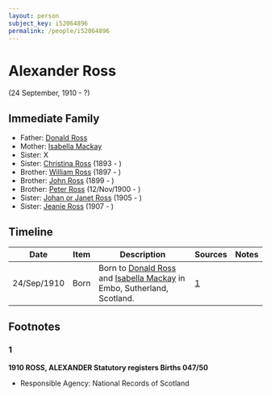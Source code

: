```yaml
---
layout: person
subject_key: i52064896
permalink: /people/i52064896
---
```


# Alexander Ross
(24 September, 1910 - ?)

## Immediate Family

* Father: [Donald Ross](./@16842942@-donald-ross-b-d.md)
* Mother: [Isabella Mackay](./@89807594@-isabella-mackay-b-d.md)
* Sister: X
* Sister: [Christina Ross](./@10478196@-christina-ross-b1893-d.md) (1893 - )
* Brother: [William Ross](./@21369571@-william-ross-b1897-d.md) (1897 - )
* Brother: [John Ross](./@35298145@-john-ross-b1899-d.md) (1899 - )
* Brother: [Peter Ross](./@67099773@-peter-ross-b1900-11-12-d.md) (12/Nov/1900 - )
* Sister: [Johan or Janet Ross](./@18017632@-johan-or-janet-ross-b1905-d.md) (1905 - )
* Sister: [Jeanie Ross](./@71751658@-jeanie-ross-b1907-d.md) (1907 - )

## Timeline

Date | Item | Description | Sources | Notes
---|---|---|---|---
24/Sep/1910 | Born | Born to [Donald Ross](./@16842942@-donald-ross-b-d.md) and [Isabella Mackay](./@89807594@-isabella-mackay-b-d.md) in Embo, Sutherland, Scotland. | [1](#1) | 

## Footnotes

### 1

**1910 ROSS, ALEXANDER Statutory registers Births 047/50**

* Responsible Agency: National Records of Scotland

